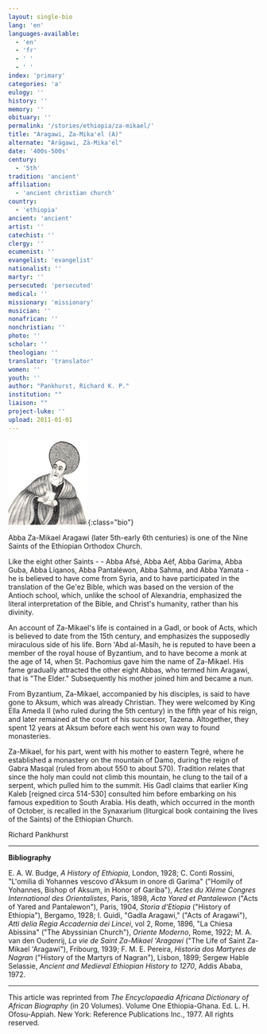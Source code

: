```yaml
---
layout: single-bio
lang: 'en'
languages-available:
  - 'en'
  - 'fr'
  - ' '
  - ' '
index: 'primary'
categories: 'a'
eulogy: ''
history: ''
memory: ''
obituary: ''
permalink: '/stories/ethiopia/za-mikael/'
title: "Aragawi, Za-Mika'el (A)"
alternate: "Arägawi, Zä-Mika'él"
date: '400s-500s'
century:
  - '5th'
tradition: 'ancient'
affiliation:
  - 'ancient christian church'
country:
  - 'ethiopia'
ancient: 'ancient'
artist: ''
catechist: ''
clergy: ''
ecumenist: ''
evangelist: 'evangelist'
nationalist: ''
martyr: ''
persecuted: 'persecuted'
medical: ''
missionary: 'missionary'
musician: ''
nonafrican: ''
nonchristian: ''
photo: ''
scholar: ''
theologian: ''
translator: 'translator'
women: ''
youth: ''
author: "Pankhurst, Richard K. P."
institution: ""
liaison: ""
project-luke: ''
upload: 2011-01-01
---
```


![Za-Mikael Aragawi](/images/bio-pics/ethiopia/za-mikael/za_mikael.jpg){:class="bio"}

Abba Za-Mikael Aragawi (later 5th-early 6th centuries) is one of the Nine Saints of the Ethiopian Orthodox Church.

Like the eight other Saints - - Abba Afsé, Abba Aéf, Abba Garima, Abba Guba, Abba Liqanos, Abba Pantaléwon, Abba Sahma, and Abba Yamata - he is believed to have come from Syria, and to have participated in the translation of the Ge'ez Bible, which was based on the version of the Antioch school, which, unlike the school of Alexandria, emphasized the literal interpretation of the Bible, and Christ's humanity, rather than his divinity.

An account of Za-Mikael's life is contained in a Gadl, or book of Acts, which is believed to date from the 15th century, and emphasizes the supposedly miraculous side of his life. Born 'Abd al-Masih, he is reputed to have been a member of the royal house of Byzantium, and to have become a monk at the age of 14, when St. Pachomius gave him the name of Za-Mikael. His fame gradually attracted the other eight Abbas, who termed him Aragawi, that is "The Elder." Subsequently his mother joined him and became a nun.

From Byzantium, Za-Mikael, accompanied by his disciples, is said to have gone to Aksum, which was already Christian. They were welcomed by King Ella Ameda II (who ruled during the 5th century) in the fifth year of his reign, and later remained at the court of his successor, Tazena. Altogether, they spent 12 years at Aksum before each went his own way to found monasteries.

Za-Mikael, for his part, went with his mother to eastern Tegré, where he established a monastery on the mountain of Damo, during the reign of Gabra Masqal (ruled from about 550 to about 570). Tradition relates that since the holy man could not climb this mountain, he clung to the tail of a serpent, which pulled him to the summit. His Gadl claims that earlier King Kaleb [reigned circa 514-530] consulted him before embarking on his famous expedition to South Arabia. His death, which occurred in the month of October, is recalled in the Synaxarium (liturgical book containing the lives of the Saints) of the Ethiopian Church.

Richard Pankhurst

---

**Bibliography**

E. A. W. Budge, *A History of Ethiopia*, London, 1928; C. Conti Rossini, "L'omilia di Yohannes vescovo d'Aksum in onore di Garima" ("Homily of Yohannes, Bishop of Aksum, in Honor of Gariba"), *Actes du XIéme Congres International des Orientalistes*, Paris, 1898, *Acta Yared et Pantalewon* ("Acts of Yared and Pantalewon"), Paris, 1904, *Storia d'Etiopia* ("History of Ethiopia"), Bergamo, 1928; I. Guidi, "Gadla Aragawi," ("Acts of Aragawi"), *Atti delia Regia Accadernia dei Lincei*, vol 2, Rome, 1896, "La Chiesa Abissina" ("The Abyssinian Church"), *Oriente Moderno*, Rome, 1922; M. A. van den Oudenrij, *La vie de Saint Za-Mikael 'Aragawi* ("The Life of Saint Za-Mikael 'Aragawi"), Fribourg, 1939; F. M. E. Pereira, *Historia dos Martyres de Nagran* ("History of the Martyrs of Nagran"), Lisbon, 1899; Sergew Hable Selassie, *Ancient and Medieval Ethiopian History to 1270*, Addis Ababa, 1972.

---

This article was reprinted from *The Encyclopaedia Africana Dictionary of African Biography* (in 20 Volumes). Volume One Ethiopia-Ghana. Ed. L. H. Ofosu-Appiah. New York: Reference Publications Inc., 1977. All rights reserved.
